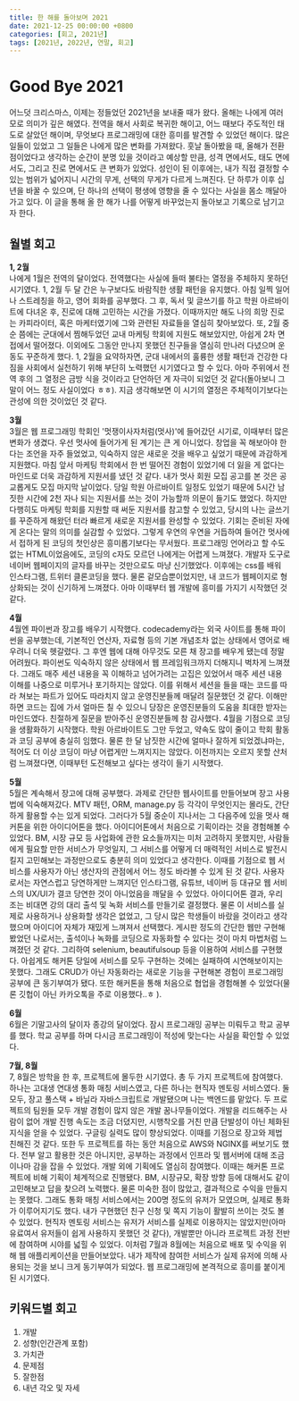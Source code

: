 ```yaml
---
title: 한 해를 돌아보며 2021
date: 2021-12-25 00:00:00 +0800
categories: [회고, 2021년]
tags: [2021년, 2022년, 연말, 회고]
---
```

# Good Bye 2021
어느덧 크리스마스, 이제는 정들었던 2021년을 보내줄 때가 왔다. 올해는 나에게 여러모로 의미가 깊은 해였다. 전역을 해서 사회로 복귀한 해이고, 어느 때보다 주도적인 태도로 살았던 해이며, 무엇보다 프로그래밍에 대한 흥미를 발견할 수 있었던 해이다. 많은 일들이 있었고 그 일들은 나에게 많은 변화를 가져왔다. 훗날 돌아봤을 때, 올해가 전환점이었다고 생각하는 순간이 분명 있을 것이라고 예상할 만큼, 성격 면에서도, 태도 면에서도, 그리고 진로 면에서도 큰 변화가 있었다. 성인이 된 이후에는, 내가 직접 결정할 수 있는 범위가 넓어지니 시간의 무게, 선택의 무게가 다르게 느껴진다. 단 하루가 이후 십년을 바꿀 수 있으며, 단 하나의 선택이 평생에 영향을 줄 수 있다는 사실을 몸소 깨달아가고 있다. 이 글을 통해 올 한 해가 나를 어떻게 바꾸었는지 돌아보고 기록으로 남기고자 한다.           
             
## 월별 회고
**1, 2월**      
나에게 1월은 전역의 달이었다. 전역했다는 사실에 들떠 불타는 열정을 주체하지 못하던 시기였다. 1, 2월 두 달 간은 누구보다도 바람직한 생활 패턴을 유지했다. 아침 일찍 일어나 스트레칭을 하고, 영어 회화를 공부했다. 그 후, 독서 및 글쓰기를 하고 학원 아르바이트에 다녀온 후, 진로에 대해 고민하는 시간을 가졌다. 이때까지만 해도 나의 희망 진로는 카피라이터, 혹은 마케터였기에 그와 관련된 자료들을 열심히 찾아보았다. 또, 2월 중순 쯤에는 군대에서 찜해두었던 교내 마케팅 학회에 지원도 해보았지만, 아쉽게 2차 면접에서 떨어졌다. 이외에도 그동안 만나지 못했던 친구들을 열심히 만나러 다녔으며 운동도 꾸준하게 했다. 1, 2월을 요약하자면, 군대 내에서의 훌륭한 생활 패턴과 건강한 다짐을 사회에서 실천하기 위해 부단히 노력했던 시기였다고 할 수 있다. 아마 주위에서 전역 후의 그 열정은 금방 식을 것이라고 단언하던 게 자극이 되었던 것 같다(돌아보니 그 말이 어느 정도 사실이었다 ㅎㅎ). 지금 생각해보면 이 시기의 열정은 주체적이기보다는 관성에 의한 것이었던 것 같다.          
       
**3월**       
3월은 웹 프로그래밍 학회인 '멋쟁이사자처럼(멋사)'에 들어갔던 시기로, 이때부터 많은 변화가 생겼다. 우선 멋사에 들어가게 된 계기는 큰 게 아니었다. 창업을 꼭 해보아야 한다는 조언을 자주 들었었고, 익숙하지 않은 새로운 것을 배우고 싶었기 때문에 과감하게 지원했다. 마침 앞서 마케팅 학회에서 한 번 떨어진 경험이 있었기에 더 잃을 게 없다는 마인드로 더욱 과감하게 지원서를 냈던 것 같다. 내가 멋사 회원 모집 공고를 본 것은 공교롭게도 모집 마지막 날이었다. 당일 학원 아르바이트 일정도 있었기 때문에 5시간 남짓한 시간에 2천 자나 되는 지원서를 쓰는 것이 가능할까 의문이 들기도 했었다. 하지만 다행히도 마케팅 학회를 지원할 때 써둔 지원서를 참고할 수 있었고, 당시의 나는 글쓰기를 꾸준하게 해왔던 터라 빠르게 새로운 지원서를 완성할 수 있었다. 기회는 준비된 자에게 온다는 말의 의미를 실감할 수 있었다. 그렇게 우연의 우연을 거듭하여 들어간 멋사에서 접하게 된 코딩의 첫인상은 흥미롭기보다는 무서웠다. 프로그래밍 언어라고 할 수도 없는 HTML이었음에도, 코딩의 c자도 모르던 나에게는 어렵게 느껴졌다. 개발자 도구로 네이버 웹페이지의 글자를 바꾸는 것만으로도 마냥 신기했었다. 이후에는 css를 배워 인스타그램, 트위터 클론코딩을 했다. 물론 겉모습뿐이었지만, 내 코드가 웹페이지로 형상화되는 것이 신기하게 느껴졌다. 아마 이때부터 웹 개발에 흥미를 가지기 시작했던 것 같다.        
      
**4월**      
4월엔 파이썬과 장고를 배우기 시작했다. codecademy라는 외국 사이트를 통해 파이썬을 공부했는데, 기본적인 연산자, 자료형 등의 기본 개념조차 없는 상태에서 영어로 배우려니 더욱 헷갈렸다. 그 후엔 웹에 대해 아무것도 모른 채 장고를 배우게 됐는데 정말 어려웠다. 파이썬도 익숙하지 않은 상태에서 웹 프레임워크까지 더해지니 벅차게 느껴졌다. 그래도 매주 세션 내용을 꼭 이해하고 넘어가려는 고집은 있었어서 매주 세션 내용 이해를 나중으로 미루거나 포기하지는 않았다. 이를 위해서 세션을 들을 때는 코드를 따라 쳐보는 파트가 있어도 따라치지 않고 운영진분들께 매달려 질문했던 것 같다. 이해만 하면 코드는 집에 가서 얼마든 칠 수 있으니 당장은 운영진분들의 도움을 최대한 받자는 마인드였다. 친절하게 질문을 받아주신 운영진분들께 참 감사했다. 4월을 기점으로 코딩을 생활화하기 시작했다. 학원 아르바이트도 그만 두었고, 약속도 많이 줄이고 학회 활동과 코딩 공부에 충실히 임했다. 물론 한 달 남짓한 시간에 얼마나 잘하게 되었겠냐마는, 적어도 더 이상 코딩이 마냥 어렵게만 느껴지지는 않았다. 이전까지는 오르지 못할 산처럼 느껴졌다면, 이때부턴 도전해보고 싶다는 생각이 들기 시작했다.            
       
**5월**         
5월은 계속해서 장고에 대해 공부했다. 과제로 간단한 웹사이트를 만들어보며 장고 사용법에 익숙해져갔다. MTV 패턴, ORM, manage.py 등 각각이 무엇인지는 몰라도, 간단하게 활용할 수는 있게 되었다. 그러다가 5월 중순이 지나서는 그 다음주에 있을 멋사 해커톤을 위한 아이디어톤을 했다. 아이디어톤에서 처음으로 기획이라는 것을 경험해볼 수 있었다. BM, 시장 규모 등 사업화에 관한 요소들까지는 미처 고려하지 못했지만, 사람들에게 필요할 만한 서비스가 무엇일지, 그 서비스를 어떻게 더 매력적인 서비스로 발전시킬지 고민해보는 과정만으로도 충분히 의미 있었다고 생각한다. 이때를 기점으로 웹 서비스를 사용자가 아닌 생산자의 관점에서 어느 정도 바라볼 수 있게 된 것 같다. 사용자로서는 자연스럽고 당연하게만 느껴지던 인스타그램, 유튜브, 네이버 등 대규모 웹 서비스의 UX/UI가 결코 당연한 것이 아니었음을 깨달을 수 있었다. 아이디어톤 결과, 우리 조는 비대면 강의 대리 출석 및 녹화 서비스를 만들기로 결정했다. 물론 이 서비스를 실제로 사용하거나 상용화할 생각은 없었고, 그 당시 많은 학생들이 바랐을 것이라고 생각했으며 아이디어 자체가 재밌게 느껴져서 선택했다. 게시판 정도의 간단한 웹만 구현해봤었던 나로서는, 출석이나 녹화를 코딩으로 자동화할 수 있다는 것이 마치 마법처럼 느껴졌던 것 같다. 그리하여 selenium, beautifulsoup 등을 이용하여 서비스를 구현했다. 아쉽게도 해커톤 당일에 서비스를 모두 구현하는 것에는 실패하여 시연해보이지는 못했다. 그래도 CRUD가 아닌 자동화라는 새로운 기능을 구현해본 경험이 프로그래밍 공부에 큰 동기부여가 됐다. 또한 해커톤을 통해 처음으로 협업을 경험해볼 수 있었다(물론 깃헙이 아닌 카카오톡을 주로 이용했다..ㅎ ).       
          
**6월**     
6월은 기말고사의 달이자 종강의 달이었다. 잠시 프로그래밍 공부는 미뤄두고 학교 공부를 했다. 학교 공부를 하며 다시금 프로그래밍이 적성에 맞는다는 사실을 확인할 수 있었다.      

**7월, 8월**         
7, 8월은 방학을 한 후, 프로젝트에 몰두한 시기였다. 총 두 가지 프로젝트에 참여했다. 하나는 고대생 연대생 통화 매칭 서비스였고, 다른 하나는 현직자 멘토링 서비스였다. 둘 모두, 장고 풀스택 + 바닐라 자바스크립트로 개발됐으며 나는 백엔드를 맡았다. 두 프로젝트의 팀원들 모두 개발 경험이 많지 않은 개발 꿈나무들이었다. 개발을 리드해주는 사람이 없어 개발 진행 속도는 조금 더뎠지만, 시행착오를 거친 만큼 단발성이 아닌 체화된 지식을 얻을 수 있었다. 구글링 실력도 많이 향상되었다. 이때를 기점으로 장고와 제법 친해진 것 같다. 또한 두 프로젝트를 하는 동안 처음으로 AWS와 NGINX를 써보기도 했다. 전부 알고 활용한 것은 아니지만, 공부하는 과정에서 인프라 및 웹서버에 대해 조금이나마 감을 잡을 수 있었다. 개발 외에 기획에도 열심히 참여했다. 이때는 해커톤 프로젝트에 비해 기획이 체계적으로 진행됐다. BM, 시장규모, 확장 방향 등에 대해서도 같이 고민해보고 답을 찾으려 노력했다. 물론 미숙한 점이 많았고, 결과적으로 수익을 만들지는 못했다. 그래도 통화 매칭 서비스에서는 200명 정도의 유저가 모였으며, 실제로 통화가 이루어지기도 했다. 내가 구현했던 친구 신청 및 쪽지 기능이 활발히 쓰이는 것도 볼 수 있었다. 현직자 멘토링 서비스는 유저가 서비스를 실제로 이용하지는 않았지만(아마 유료여서 유저들이 쉽게 사용하지 못했던 것 같다), 개발뿐만 아니라 프로젝트 과정 전반에 참여하며 시야를 넓힐 수 있었다. 이처럼 7월과 8월에는 처음으로 배포 및 수익을 위해 웹 애플리케이션을 만들어보았다. 내가 제작에 참여한 서비스가 실제 유저에 의해 사용되는 것을 보니 크게 동기부여가 되었다. 웹 프로그래밍에 본격적으로 흥미를 붙이게 된 시기였다.            
          
## 키워드별 회고

1. 개발
2. 성향(인간관계 포함) 
3. 가치관
4. 문제점
5. 잘한점
6. 내년 각오 및 자세
  

